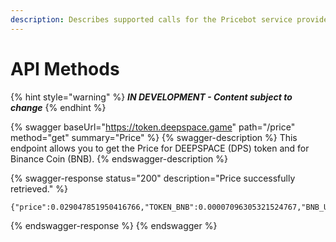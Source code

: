 ```yaml
---
description: Describes supported calls for the Pricebot service provided by the DEEPSPACE Team
---
```

# API Methods

{% hint style="warning" %}
_**IN DEVELOPMENT - Content subject to change**_
{% endhint %}

{% swagger baseUrl="https://token.deepspace.game" path="/price" method="get" summary="Price" %}
{% swagger-description %}
This endpoint allows you to get the Price for DEEPSPACE (DPS) token and for Binance Coin (BNB).
{% endswagger-description %}

{% swagger-response status="200" description="Price successfully retrieved." %}
```
{"price":0.029047851950416766,"TOKEN_BNB":0.00007096305321524767,"BNB_USD":409.3376853770339}
```
{% endswagger-response %}
{% endswagger %}

